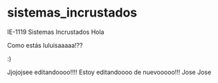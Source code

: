 # sistemas_incrustados
IE-1119 Sistemas Incrustados 
Hola


Como estás luluisaaaaa!??

:)

Jjojojsee editandoooo!!!!
Estoy editandoooo de nuevooooo!!!
Jose Jose

